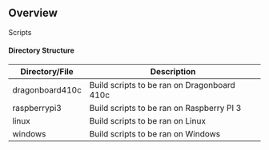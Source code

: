 ## Overview

Scripts

#### Directory Structure
| Directory/File | Description |
| --------- | ----------- |
| dragonboard410c | Build scripts to be ran on Dragonboard 410c |
| raspberrypi3 | Build scripts to be ran on Raspberry PI 3 |
| linux | Build scripts to be ran on Linux |
| windows | Build scripts to be ran on Windows |


